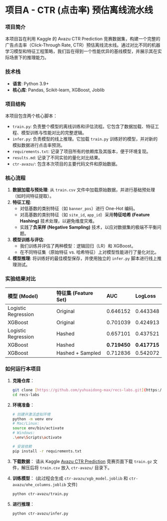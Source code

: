 # 项目A - CTR (点击率) 预估离线流水线

### 项目简介
本项目旨在利用 Kaggle 的 Avazu CTR Prediction 竞赛数据集，构建一个完整的广告点击率（Click-Through Rate, CTR）预估离线流水线。通过对比不同的机器学习模型和特征工程策略，我们旨在得到一个性能优异的基线模型，并展示其在实际场景下的推理能力。

### 技术栈
* **语言**: Python 3.9+
* **核心库**: Pandas, Scikit-learn, XGBoost, Joblib

### 项目结构
本项目包含两个核心脚本：
-   `train.py`: 负责整个模型的离线训练和评估流程。它包含了数据加载、特征工程、模型训练与性能对比的完整逻辑。
-   `infer.py`: 负责模型的线上推理。它加载 `train.py` 训练好的模型，并对新的模拟数据进行点击率预测。
-   `requirements.txt`: 记录了项目所有的依赖库及其版本，便于环境复现。
-   `results.md`: 记录了不同实验的量化对比结果。
-   `ctr-avazu/`: 包含本次项目的主要代码文件和原始数据。

### 核心流程
1.  **数据加载与预处理**: 从 `train.csv` 文件中加载原始数据，并进行基础预处理（如时间特征提取）。
2.  **特征工程**: 
    -   对低基数的类别特征（如 `banner_pos`）进行 One-Hot 编码。
    -   对高基数的类别特征（如 `site_id`, `app_id`）采用**特征哈希 (Feature Hashing)** 技术处理，以避免维度灾难。
    -   实践了**负采样 (Negative Sampling)** 技术，以应对数据集的极端不平衡问题。
3.  **模型训练与评估**: 
    -   我们训练并评估了两种模型：逻辑回归（LR）和 XGBoost。
    -   在不同特征集（原始特征 vs. 哈希特征）上对模型性能进行了量化对比。
4.  **模型推理**: 将训练好的最佳模型保存，并使用独立的 `infer.py` 脚本进行线上推理测试。

### 实验结果对比
| 模型 (Model) | 特征集 (Feature Set) | AUC | LogLoss |
| :--- | :--- | :--- | :--- |
| Logistic Regression | Original | 0.646152 | 0.443348 |
| XGBoost | Original | 0.701039 | 0.424913 |
| Logistic Regression | Hashed | 0.657101 | 0.437521 |
| XGBoost | Hashed | **0.719450** | **0.417715** |
| XGBoost | Hashed + Sampled | 0.712836 | 0.542072 |

### 如何运行本项目
1.  **克隆仓库**：
    ```bash
    git clone [https://github.com/yuhuaidong-max/recs-labs.git](https://github.com/yuhuaidong-max/recs-labs.git)
    cd recs-labs
    ```
2.  **环境准备**：
    ```bash
    # 创建并激活虚拟环境
    python -m venv env
    # Mac/Linux:
    source env/bin/activate
    # Windows:
    .\env\Scripts\activate

    # 安装依赖
    pip install -r requirements.txt
    ```
3.  **下载数据**：
    请从 Kaggle [Avazu CTR Prediction](https://www.kaggle.com/competitions/avazu-ctr-prediction/data) 竞赛页面下载 `train.gz` 文件，解压后将 `train.csv` 放入 `ctr-avazu/` 目录下。

4.  **训练模型**：
    (此过程会生成 `ctr-avazu/xgb_model.joblib` 和 `ctr-avazu/ohe_columns.joblib` 文件)
    ```bash
    python ctr-avazu/train.py
    ```
5.  **进行推理**：
    ```bash
    python ctr-avazu/infer.py
    ```
